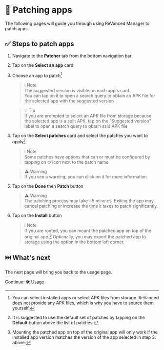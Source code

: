 # 🧩 Patching apps

The following pages will guide you through using ReVanced Manager to patch apps.

## ✅ Steps to patch apps

1. Navigate to the **Patcher** tab from the bottom navigation bar
2. Tap on the **Select an app** card
3. Choose an app to patch[^1]

   > ℹ️ Note  
   > The suggested version is visible on each app's card.  
   > You can tap on it to open a search query to obtain an APK file for the selected app with the suggested version

   > 💡 Tip  
   > If you are prompted to select an APK file from storage because the selected app is a split APK, tap on the "Suggested version" label to open a search query to obtain said APK file

4. Tap on the **Select patches** card and select the patches you want to apply[^2].

   > ℹ️ Note  
   > Some patches have options that can or must be configured by tapping on ⚙️ icon next to the patch name.

   > ⚠️ Warning  
   > If you see a warning, you can click on it for more information.

5. Tap on the **Done** then **Patch** button

   > ⚠️ Warning   
   > The patching process may take ~5 minutes. Exiting the app may cancel patching or increase the time it takes to patch significantly.

6. Tap on the **Install** button

   > ℹ️ Note   
   > If you are rooted, you can mount the patched app on top of the original app.[^3]
   > Optionally, you may export the patched app to storage using the option in the bottom left corner.

[^1]: You can select installed apps or select APK files from storage. ReVanced does not provide any APK files, which is why you have to source them yourself.
[^2]: It is suggested to use the default set of patches by tapping on the **Default** button above the list of patches.
[^3]: Mounting the patched app on top of the original app will only work if the installed app version matches the version of the app selected in step 3. above.

## ⏭️ What's next

The next page will bring you back to the usage page.

Continue: [🛠️ Usage](2_usage.md)
